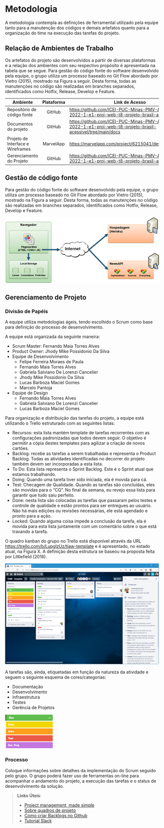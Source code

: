 
# Metodologia

A metodologia contempla as definições de ferramental utilizado pela equipe tanto para a manutenção dos códigos e demais artefatos quanto para a organização do time na execução das tarefas do projeto.

## Relação de Ambientes de Trabalho

Os artefatos do projeto são desenvolvidos a partir de diversas plataformas e a relação dos ambientes com seu respectivo propósito é apresentada na tabela que se segue. 
Para gestão do código fonte do software desenvolvido pela equipe, o grupo utiliza um processo baseado no Git Flow abordado por Vietro (2015), mostrado na Figura a seguir. Desta forma, todas as manutenções no código são realizadas em branches separados, identificados como Hotfix, Release, Develop e Feature.

| Ambiente | Plataforma | Link de Acesso |
|----------|:----------:|----------------|
| Repositório de código fonte	| GitHub	| https://github.com/ICEI-PUC-Minas-PMV-ADS/pmv-ads-2022-1-e1-proj-web-t8-projeto-brasil-acessivel |
| Documentos do projeto	| GitHub	| https://github.com/ICEI-PUC-Minas-PMV-ADS/pmv-ads-2022-1-e1-proj-web-t8-projeto-brasil-acessivel/tree/main/docs |
| Projeto de Interface e Wireframes |	MarvelApp	| https://marvelapp.com/project/6215041/design/86358418 |
| Gerenciamento do Projeto |	GitHub	| https://github.com/ICEI-PUC-Minas-PMV-ADS/pmv-ads-2022-1-e1-proj-web-t8-projeto-brasil-acessivel |

## Gestão de código fonte

Para gestão do código fonte do software desenvolvido pela equipe, o grupo utiliza um processo baseado no Git Flow abordado por Vietro (2015), mostrado na Figura a seguir. Desta forma, todas as manutenções no código são realizadas em branches separados, identificados como Hotfix, Release, Develop e Feature.

![Fluxo de controle do código fonte no repositório](img/componentes.png)

## Gerenciamento de Projeto

### Divisão de Papéis

A equipe utiliza metodologias ágeis, tendo escolhido o Scrum como base para definição do processo de desenvolvimento.

A equipe está organizada da seguinte maneira:
*	Scrum Master: Fernando Maia Torres Alves
*	Product Owner: Jhody Mike Possidonio Da Silva
* Equipe de Desenvolvimento
  *	Felipe Ferreira Moraes de Paula
  *	Fernando Maia Torres Alves
  *	Gabriela Salviano De Lorenzi Cancelier
  *	Jhody Mike Possidonio Da Silva
  *	Lucas Barboza Maciel Gomes
  *	Marcelo Pantoja
*	Equipe de Design
 	*	Fernando Maia Torres Alves
 	*	Gabriela Salviano De Lorenzi Cancelier
 	*	Lucas Barboza Maciel Gomes

Para organização e distribuição das tarefas do projeto, a equipe está utilizando o Trello estruturado com as seguintes listas:

*	Recursos: esta lista mantém template de tarefas recorrentes com as configurações padronizadas que todos devem seguir. O objetivo é permitir a cópia destes templates para agilizar a criação de novos cartões.
*	Backlog: recebe as tarefas a serem trabalhadas e representa o Product Backlog. Todas as atividades identificadas no decorrer do projeto também devem ser incorporadas a esta lista.
*	To Do: Esta lista representa o Sprint Backlog. Este é o Sprint atual que estamos trabalhando.
*	Doing: Quando uma tarefa tiver sido iniciada, ela é movida para cá.
*	Test: Checagem de Qualidade. Quando as tarefas são concluídas, eles são movidas para o “CQ”. No final da semana, eu revejo essa lista para garantir que tudo saiu perfeito.
*	Done: nesta lista são colocadas as tarefas que passaram pelos testes e controle de qualidade e estão prontos para ser entregues ao usuário. Não há mais edições ou revisões necessárias, ele está agendado e pronto para a ação.
*	Locked: Quando alguma coisa impede a conclusão da tarefa, ela é movida para esta lista juntamente com um comentário sobre o que está travando a tarefa.

O quadro kanban do grupo no Trello está disponível através da URL https://trello.com/b/LupglzUz/tiaw-template e é apresentado, no estado atual, na Figura X. A definição desta estrutura se baseou na proposta feita por Littlefield (2016).

![Tela do kanban utilizada pelo grupo](img/kanban.png)

A tarefas são, ainda, etiquetadas em função da natureza da atividade e seguem o seguinte esquema de cores/categorias:
- Documentação
-	Desenvolvimento 
-	Infraestrutura
-	Testes
-	Gerência de Projetos

![Natureza da Atividade](img/tarefas.png)

### Processo

Coloque  informações sobre detalhes da implementação do Scrum seguido pelo grupo. O grupo poderá fazer uso de ferramentas on-line para acompanhar o andamento do projeto, a execução das tarefas e o status de desenvolvimento da solução.
 
> **Links Úteis**:
> - [Project management, made simple](https://github.com/features/project-management/)
> - [Sobre quadros de projeto](https://docs.github.com/pt/github/managing-your-work-on-github/about-project-boards)
> - [Como criar Backlogs no Github](https://www.youtube.com/watch?v=RXEy6CFu9Hk)
> - [Tutorial Slack](https://slack.com/intl/en-br/)
